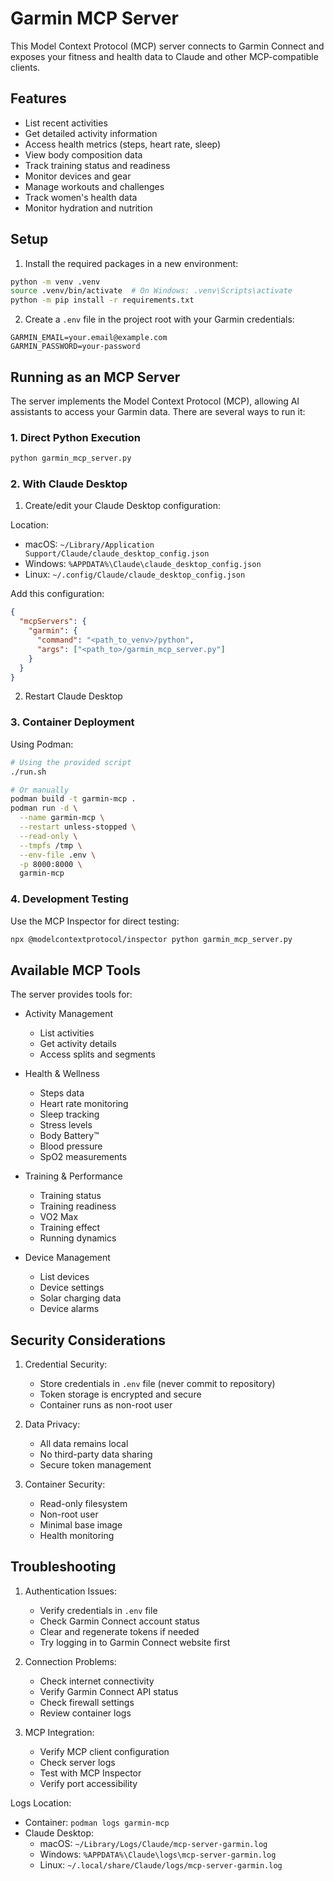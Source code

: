 # Garmin MCP Server

This Model Context Protocol (MCP) server connects to Garmin Connect and exposes your fitness and health data to Claude and other MCP-compatible clients.

## Features

- List recent activities
- Get detailed activity information
- Access health metrics (steps, heart rate, sleep)
- View body composition data
- Track training status and readiness
- Monitor devices and gear
- Manage workouts and challenges
- Track women's health data
- Monitor hydration and nutrition

## Setup

1. Install the required packages in a new environment:

```bash
python -m venv .venv
source .venv/bin/activate  # On Windows: .venv\Scripts\activate
python -m pip install -r requirements.txt
```

2. Create a `.env` file in the project root with your Garmin credentials:

```
GARMIN_EMAIL=your.email@example.com
GARMIN_PASSWORD=your-password
```

## Running as an MCP Server

The server implements the Model Context Protocol (MCP), allowing AI assistants to access your Garmin data. There are several ways to run it:

### 1. Direct Python Execution

```bash
python garmin_mcp_server.py
```

### 2. With Claude Desktop

1. Create/edit your Claude Desktop configuration:

Location:
- macOS: `~/Library/Application Support/Claude/claude_desktop_config.json`
- Windows: `%APPDATA%\Claude\claude_desktop_config.json`
- Linux: `~/.config/Claude/claude_desktop_config.json`

Add this configuration:

```json
{
  "mcpServers": {
    "garmin": {
      "command": "<path_to_venv>/python",
      "args": ["<path_to>/garmin_mcp_server.py"]
    }
  }
}
```

2. Restart Claude Desktop

### 3. Container Deployment

Using Podman:

```bash
# Using the provided script
./run.sh

# Or manually
podman build -t garmin-mcp .
podman run -d \
  --name garmin-mcp \
  --restart unless-stopped \
  --read-only \
  --tmpfs /tmp \
  --env-file .env \
  -p 8000:8000 \
  garmin-mcp
```

### 4. Development Testing

Use the MCP Inspector for direct testing:

```bash
npx @modelcontextprotocol/inspector python garmin_mcp_server.py
```

## Available MCP Tools

The server provides tools for:

- Activity Management
  - List activities
  - Get activity details
  - Access splits and segments
  
- Health & Wellness
  - Steps data
  - Heart rate monitoring
  - Sleep tracking
  - Stress levels
  - Body Battery™
  - Blood pressure
  - SpO2 measurements
  
- Training & Performance
  - Training status
  - Training readiness
  - VO2 Max
  - Training effect
  - Running dynamics
  
- Device Management
  - List devices
  - Device settings
  - Solar charging data
  - Device alarms

## Security Considerations

1. Credential Security:
   - Store credentials in `.env` file (never commit to repository)
   - Token storage is encrypted and secure
   - Container runs as non-root user

2. Data Privacy:
   - All data remains local
   - No third-party data sharing
   - Secure token management

3. Container Security:
   - Read-only filesystem
   - Non-root user
   - Minimal base image
   - Health monitoring

## Troubleshooting

1. Authentication Issues:
   - Verify credentials in `.env` file
   - Check Garmin Connect account status
   - Clear and regenerate tokens if needed
   - Try logging in to Garmin Connect website first

2. Connection Problems:
   - Check internet connectivity
   - Verify Garmin Connect API status
   - Check firewall settings
   - Review container logs

3. MCP Integration:
   - Verify MCP client configuration
   - Check server logs
   - Test with MCP Inspector
   - Verify port accessibility

Logs Location:
- Container: `podman logs garmin-mcp`
- Claude Desktop:
  - macOS: `~/Library/Logs/Claude/mcp-server-garmin.log`
  - Windows: `%APPDATA%\Claude\logs\mcp-server-garmin.log`
  - Linux: `~/.local/share/Claude/logs/mcp-server-garmin.log`